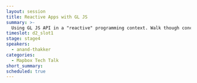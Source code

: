 ```yaml
---
layout: session
title: Reactive Apps with GL JS
summary: >-
  Using GL JS API in a "reactive" programming context. Walk though concrete examples to dig into some of the common issues and questions that come up when using Mapbox GL JS in a React application: can I declaratively set up the map layers and style? How should I handle events? What's the best way to hook up the map with React's component lifecycle? How can I coordinate state between the map and the rest of my app?
timeslot: d2_slot1
stage: stage4
speakers:
  - anand-thakker
categories:
  - Mapbox Tech Talk
short_summary:
scheduled: true
---
```


